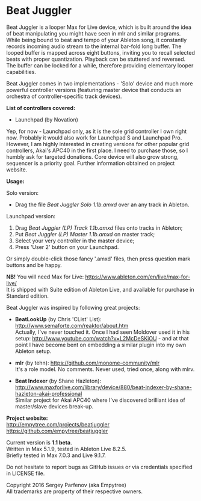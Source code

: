 Beat Juggler
============

Beat Juggler is a looper Max for Live device, which is built around the idea of beat manipulating you might have seen in mlr and similar programs. While being bound to beat and tempo of your Ableton song, it constantly records incoming audio stream to the internal bar-fold long buffer. The looped buffer is mapped across eight buttons, inviting you to recall selected beats with proper quantization. Playback can be stuttered and reversed. The buffer can be locked for a while, therefore providing elementary looper capabilities.

Beat Juggler comes in two implementations - 'Solo' device and much more powerful controller versions (featuring master device that conducts an orchestra of controller-specific track devices).

**List of controllers covered:**
- Launchpad (by Novation)

Yep, for now - Launchpad only, as it is the sole grid controller I own right now. Probably it would also work for Launchpad S and Launchpad Pro. However, I am highly interested in creating versions for other popular grid controllers, Akai's APC40 in the first place. I need to purchase those, so I humbly ask for targeted donations. Core device will also grow strong, sequencer is a priority goal. Further information obtained on project website.

**Usage:**

Solo version:

- Drag the file *Beat Juggler Solo 1.1b.amxd* over an any track in Ableton.

Launchpad version:

1. Drag *Beat Juggler (LP) Track 1.1b.amxd* files onto tracks in Ableton;
2. Put *Beat Juggler (LP) Master 1.1b.amxd* on master track;
3. Select your very controller in the master device;
4. Press 'User 2' button on your Launchpad.

Or simply double-click those fancy '.amxd' files, then press question mark buttons and be happy.

**NB!** You will need Max for Live: https://www.ableton.com/en/live/max-for-live/  
It is shipped with Suite edition of Ableton Live, and available for purchase in Standard edition.

Beat Juggler was inspired by following great projects:

- **BeatLookUp** (by Chris 'CList' List): http://www.semaforte.com/reaktor/about.htm  
Actually, I've never touched it. Once I had seen Moldover used it in his setup: http://www.youtube.com/watch?v=L2McDeSKiOU - and at that point I have become bent on embedding a similar plugin into my own Ableton setup.

- **mlr** (by tehn): https://github.com/monome-community/mlr  
It's a role model. No comments. Never used, tried once, along with mlrv.

- **Beat Indexer** (by Shane Hazleton): http://www.maxforlive.com/library/device/880/beat-indexer-by-shane-hazleton-akai-professional  
Similar project for Akai APC40 where I've discovered brilliant idea of master/slave devices break-up.

**Project website:**  
http://empytree.com/projects/beatjuggler  
https://github.com/empytree/beatjuggler

Current version is **1.1 beta**.  
Written in Max 5.1.9, tested in Ableton Live 8.2.5.  
Briefly tested in Max 7.0.3 and Live 9.1.7.  

Do not hesitate to report bugs as GitHub issues or via credentials specified in LICENSE file.

Copyright 2016 Sergey Parfenov (aka Empytree)  
All trademarks are property of their respective owners.